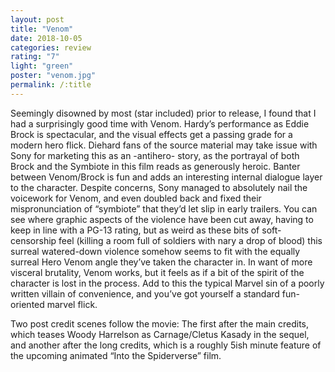 ```yaml
---
layout: post
title: "Venom"
date: 2018-10-05
categories: review
rating: "7"
light: "green"
poster: "venom.jpg"
permalink: /:title
---
```





Seemingly disowned by most (star included) prior to release, I found that I had a surprisingly good time with Venom. Hardy’s performance as Eddie Brock is spectacular, and the visual effects get a passing grade for a modern hero flick. Diehard fans of the source material may take issue with Sony for marketing this as an -antihero- story, as the portrayal of both Brock and the Symbiote in this film reads as generously heroic. Banter between Venom/Brock is fun and adds an interesting internal dialogue layer to the character. Despite concerns, Sony managed to absolutely nail the voicework for Venom, and even doubled back and fixed their mispronunciation of “symbiote” that they’d let slip in early trailers. You can see where graphic aspects of the violence have been cut away, having to keep in line with a PG-13 rating, but as weird as these bits of soft-censorship feel (killing a room full of soldiers with nary a drop of blood) this surreal watered-down violence somehow seems to fit with the equally surreal Hero Venom angle they’ve taken the character in. In want of more visceral brutality, Venom works, but it feels as if a bit of the spirit of the character is lost in the process. Add to this the typical Marvel sin of a poorly written villain of convenience, and you’ve got yourself a standard fun-oriented marvel flick.  

Two post credit scenes follow the movie: The first after the main credits, which teases Woody Harrelson as Carnage/Cletus Kasady in the sequel, and another after the long credits, which is a roughly 5ish minute feature of the upcoming animated “Into the Spiderverse” film.
